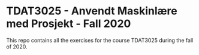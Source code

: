 # TDAT3025 - Anvendt Maskinlære med Prosjekt - Fall 2020
This repo contains all the exercises for the course TDAT3025 during the fall of 2020.
